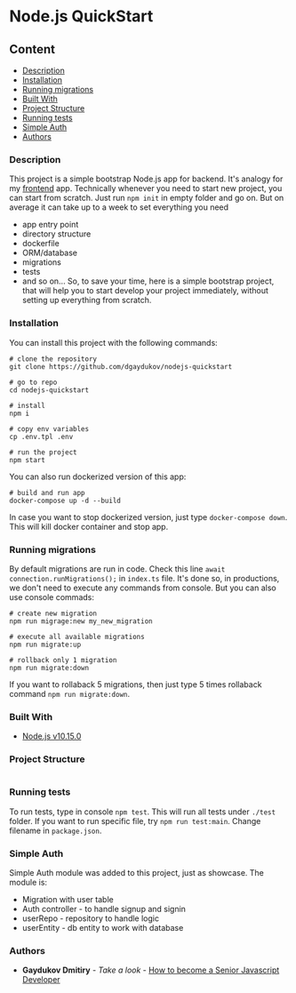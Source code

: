 # Node.js QuickStart

## Content
* [Description](#description)
* [Installation](#installation)
* [Running migrations](#running-migrations)
* [Built With](#built-with)
* [Project Structure](#project-structure)
* [Running tests](#running-tests)
* [Simple Auth](#simple-auth)
* [Authors](#authors)

### Description

This project is a simple bootstrap Node.js app for backend. It's analogy for my [frontend](https://github.com/dgaydukov/react-quickstart) app.
Technically whenever you need to start new project, you can start from scratch. Just run `npm init` in empty folder and go on. But on average it can take up to a week to set everything you need
* app entry point
* directory structure
* dockerfile
* ORM/database
* migrations
* tests
* and so on...
So, to save your time, here is a simple bootstrap project, that will help you to start develop your project immediately, without setting up everything from scratch.


### Installation

You can install this project with the following commands:
```shell
# clone the repository
git clone https://github.com/dgaydukov/nodejs-quickstart

# go to repo
cd nodejs-quickstart

# install
npm i

# copy env variables
cp .env.tpl .env

# run the project
npm start
```

You can also run dockerized version of this app:
```shell
# build and run app
docker-compose up -d --build
```

In case you want to stop dockerized version, just type `docker-compose down`. This will kill docker container and stop app.

### Running migrations

By default migrations are run in code. Check this line `await connection.runMigrations();` in `index.ts` file. It's done so, in productions, we don't need to execute any commands from console.
But you can also use console commads:

```shell
# create new migration
npm run migrage:new my_new_migration

# execute all available migrations
npm run migrate:up

# rollback only 1 migration
npm run migrate:down
```

If you want to rollaback 5 migrations, then just type 5 times rollaback command `npm run migrate:down`.



### Built With

* [Node.js v10.15.0](https://nodejs.org/fr/blog/release/v10.15.0/)




### Project Structure
```
```


### Running tests

To run tests, type in console `npm test`. This will run all tests under `./test` folder. If you want to run specific file, try `npm run test:main`. Change filename in `package.json`.

### Simple Auth

Simple Auth module was added to this project, just as showcase.
The module is:
* Migration with user table
* Auth controller - to handle signup and signin
* userRepo - repository to handle logic
* userEntity - db entity to work with database

### Authors

* **Gaydukov Dmitiry** - *Take a look* - [How to become a Senior Javascript Developer](https://github.com/dgaydukov/how-to-become-a-senior-js-developer)